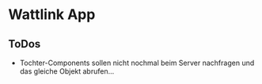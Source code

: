 # Wattlink App

## ToDos
- Tochter-Components sollen nicht nochmal beim Server nachfragen und das gleiche Objekt abrufen...
